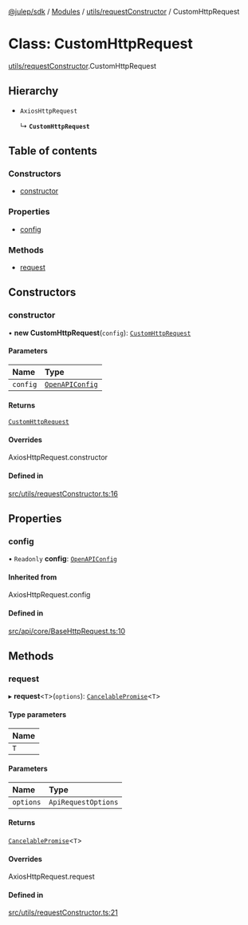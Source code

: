 [@julep/sdk](../README.md) / [Modules](../modules.md) / [utils/requestConstructor](../modules/utils_requestConstructor.md) / CustomHttpRequest

# Class: CustomHttpRequest

[utils/requestConstructor](../modules/utils_requestConstructor.md).CustomHttpRequest

## Hierarchy

- `AxiosHttpRequest`

  ↳ **`CustomHttpRequest`**

## Table of contents

### Constructors

- [constructor](utils_requestConstructor.CustomHttpRequest.md#constructor)

### Properties

- [config](utils_requestConstructor.CustomHttpRequest.md#config)

### Methods

- [request](utils_requestConstructor.CustomHttpRequest.md#request)

## Constructors

### constructor

• **new CustomHttpRequest**(`config`): [`CustomHttpRequest`](utils_requestConstructor.CustomHttpRequest.md)

#### Parameters

| Name | Type |
| :------ | :------ |
| `config` | [`OpenAPIConfig`](../modules/api.md#openapiconfig) |

#### Returns

[`CustomHttpRequest`](utils_requestConstructor.CustomHttpRequest.md)

#### Overrides

AxiosHttpRequest.constructor

#### Defined in

[src/utils/requestConstructor.ts:16](https://github.com/julep-ai/julep/blob/2bf0e03ea1f871166b1b5a8bf077cd8296fcaac8/sdks/ts/src/utils/requestConstructor.ts#L16)

## Properties

### config

• `Readonly` **config**: [`OpenAPIConfig`](../modules/api.md#openapiconfig)

#### Inherited from

AxiosHttpRequest.config

#### Defined in

[src/api/core/BaseHttpRequest.ts:10](https://github.com/julep-ai/julep/blob/2bf0e03ea1f871166b1b5a8bf077cd8296fcaac8/sdks/ts/src/api/core/BaseHttpRequest.ts#L10)

## Methods

### request

▸ **request**\<`T`\>(`options`): [`CancelablePromise`](api.CancelablePromise.md)\<`T`\>

#### Type parameters

| Name |
| :------ |
| `T` |

#### Parameters

| Name | Type |
| :------ | :------ |
| `options` | `ApiRequestOptions` |

#### Returns

[`CancelablePromise`](api.CancelablePromise.md)\<`T`\>

#### Overrides

AxiosHttpRequest.request

#### Defined in

[src/utils/requestConstructor.ts:21](https://github.com/julep-ai/julep/blob/2bf0e03ea1f871166b1b5a8bf077cd8296fcaac8/sdks/ts/src/utils/requestConstructor.ts#L21)
